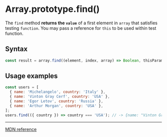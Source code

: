 # Array.prototype.find()

The `find` method **returns the `value`** of a first element in `array` that satisfies testing `function`.
You may pass a reference for `this` to be used within test function.

## Syntax

```js
const result = array.find((element, index, array) => Boolean, thisParameter);
```

## Usage examples

```js
const users = [
  { name: 'Michelangelo', country: 'Italy' },
  { name: 'Vinton Gray Cerf', country: 'USA' },
  { name: 'Egor Letov', country: 'Russia' },
  { name: 'Arthur Morgan', country: 'USA' },
];
users.find(({ country }) => country === 'USA'); // -> {name: "Vinton Gray Cerf", country: "USA"}
```

---

[MDN reference](https://developer.mozilla.org/en-US/docs/Web/JavaScript/Reference/Global_Objects/Array/find)
